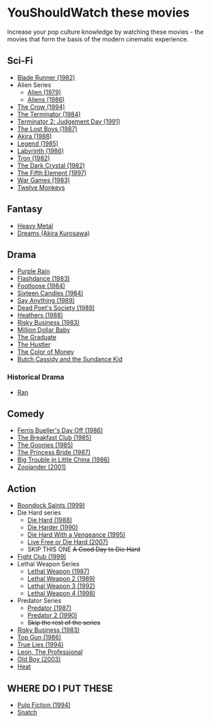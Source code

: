 
# YouShouldWatch these movies

Increase your pop culture knowledge by watching these movies - the movies that form the basis of the modern cinematic experience.


## Sci-Fi
* [Blade Runner (1982)](http://www.imdb.com/title/tt0083658/)
* Alien Series
  * [Alien (1979)](http://www.imdb.com/title/tt0078748/?ref_=tt_rec_tti)
  * [Aliens (1986)](http://www.imdb.com/title/tt0090605/?ref_=tt_rec_tt)
* [The Crow (1994)](http://www.imdb.com/title/tt0109506/?ref_=fn_al_tt_1)
* [The Terminator (1984)](http://www.imdb.com/title/tt0088247/)
* [Terminator 2: Judgement Day (1991)](http://www.imdb.com/title/tt0103064/)
* [The Lost Boys (1987)](http://www.imdb.com/title/tt0093437/?ref_=fn_al_tt_1)
* [Akira (1988)](http://www.imdb.com/title/tt0094625/)
* [Legend (1985)](http://www.imdb.com/title/tt0089469/)
* [Labyrinth (1986)](http://www.imdb.com/title/tt0091369/)
* [Tron (1982)](http://www.imdb.com/title/tt0084827/)
* [The Dark Crystal (1982)](http://www.imdb.com/title/tt0083791/)
* [The Fifth Element (1997)](http://www.imdb.com/title/tt0119116/)
* [War Games (1983)](http://www.imdb.com/title/tt0086567/)
* [Twelve Monkeys](http://www.imdb.com/title/tt0114746)

## Fantasy
* [Heavy Metal](http://www.imdb.com/title/tt0082509/?ref_=nv_sr_1)
* [Dreams (Akira Kurosawa)](http://www.imdb.com/title/tt0100998)


## Drama
* [Purple Rain](http://www.imdb.com/title/tt0087957/?ref_=fn_al_tt_1)
* [Flashdance (1983)](http://www.imdb.com/title/tt0085549/?ref_=fn_al_tt_1)
* [Footloose (1984)](http://www.imdb.com/title/tt0087277/?ref_=tt_rec_tt)
* [Sixteen Candles (1984)](http://www.imdb.com/title/tt0088128/?ref_=nv_sr_1)
* [Say Anything (1989)](http://www.imdb.com/title/tt0098258/?ref_=nv_sr_1)
* [Dead Poet's Society (1989)](http://www.imdb.com/title/tt0097165/)
* [Heathers (1988)](http://www.imdb.com/title/tt0097493/)
* [Risky Business (1983)](http://www.imdb.com/title/tt0086200/)
* [Million Dollar Baby](http://www.imdb.com/title/tt0064115)
* [The Graduate](http://www.imdb.com/title/tt0061722)
* [The Hustler](http://www.imdb.com/title/tt0054997/)
* [The Color of Money](http://www.imdb.com/title/tt0090863/)
* [Butch Cassidy and the Sundance Kid](http://www.imdb.com/title/tt0064115/)

### Historical Drama
* [Ran](http://www.imdb.com/title/tt0089881)


## Comedy
* [Ferris Bueller's Day Off (1986)](http://www.imdb.com/title/tt0091042/?ref_=nv_sr_1)
* [The Breakfast Club (1985)](http://www.imdb.com/title/tt0088847/?ref_=tt_rec_tt)
* [The Goonies (1985)](http://www.imdb.com/title/tt0089218/?ref_=nv_sr_1)
* [The Princess Bride (1987)](http://www.imdb.com/title/tt0093779/?ref_=nv_sr_1)
* [Big Trouble in Little China (1986)](http://www.imdb.com/title/tt0090728/)
* [Zoolander (2001)](http://www.imdb.com/title/tt0196229/)

## Action
* [Boondock Saints (1999)](http://www.imdb.com/title/tt0144117/)
* Die Hard series
  * [Die Hard (1988)](http://www.imdb.com/title/tt0095016/)
  * [Die Harder (1990)](http://www.imdb.com/title/tt0099423/)
  * [Die Hard With a Vengeance (1995)](http://www.imdb.com/title/tt0112864/)
  * [Live Free or Die Hard (2007)](http://www.imdb.com/title/tt0337978/)
  * SKIP THIS ONE ~~A Good Day to Die Hard~~
* [Fight Club (1999)](http://www.imdb.com/title/tt0137523/)
* Lethal Weapon Series
  * [Lethal Weapon (1987)](http://www.imdb.com/title/tt0093409/)
  * [Lethal Weapon 2 (1989)](http://www.imdb.com/title/tt0097733/)
  * [Lethal Weapon 3 (1992)](http://www.imdb.com/title/tt0104714/)
  * [Lethal Weapon 4 (1998)](http://www.imdb.com/title/tt0122151/)
* Predator Series
  * [Predator (1987)](http://www.imdb.com/title/tt0093773/)
  * [Predator 2 (1990)](http://www.imdb.com/title/tt0100403/)
  * ~~Skip the rest of the series~~
* [Risky Business (1983)](http://www.imdb.com/title/tt0086200)
* [Top Gun (1986)](http://www.imdb.com/title/tt0092099/)
* [True Lies (1994)](http://www.imdb.com/title/tt0111503/)
* [Leon, The Professional](http://www.imdb.com/title/tt0110413/)
* [Old Boy (2003)](http://www.imdb.com/title/tt0364569/)
* [Heat](http://www.imdb.com/title/tt0113277/)


## WHERE DO I PUT THESE
* [Pulp Fiction (1994)](http://www.imdb.com/title/tt0110912/)
* [Snatch](http://www.imdb.com/title/tt0208092/)
